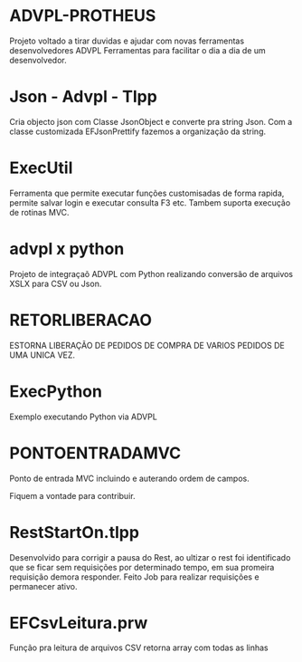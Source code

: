 # ADVPL-PROTHEUS
Projeto voltado a tirar duvidas e ajudar com novas ferramentas desenvolvedores ADVPL
Ferramentas para facilitar o dia a dia de um desenvolvedor.

# Json - Advpl - Tlpp
Cria objecto json com Classe JsonObject e converte pra string Json.
Com a classe customizada EFJsonPrettify fazemos a organização da string.

# ExecUtil 
Ferramenta que permite executar funções customisadas de forma rapida, permite salvar login e executar consulta F3 etc.
Tambem suporta execução de rotinas MVC.

# advpl x python
Projeto de integraçaõ ADVPL com Python realizando conversão de arquivos XSLX para CSV ou Json.

# RETORLIBERACAO 
ESTORNA LIBERAÇÃO DE PEDIDOS DE COMPRA DE VARIOS PEDIDOS DE 
UMA UNICA VEZ.

# ExecPython 
Exemplo executando Python via ADVPL 

# PONTOENTRADAMVC
Ponto de entrada MVC incluindo e auterando ordem de campos.

Fiquem a vontade para contribuir.

# RestStartOn.tlpp
Desenvolvido para corrigir a pausa do Rest, ao ultizar o rest foi identificado que 
se ficar sem requisições por determinado tempo, em sua promeira requisição demora 
responder. Feito Job para realizar requisições e permanecer ativo.

# EFCsvLeitura.prw
Função pra leitura de arquivos CSV retorna array com todas as linhas
